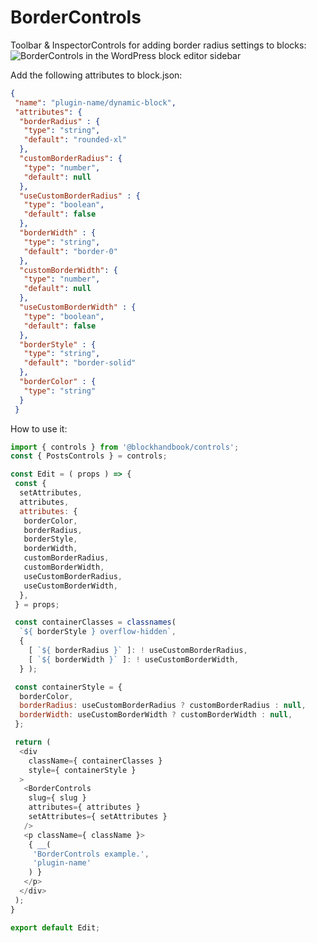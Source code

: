 
# BorderControls

Toolbar & InspectorControls for adding border radius settings to blocks:
![BorderControls in the WordPress block editor sidebar](https://blockhandbook.com/wp-content/uploads/2020/05/PostsControls-Screenshot-1.png)

Add the following attributes to block.json:

```json
{
 "name": "plugin-name/dynamic-block",
 "attributes": {
  "borderRadius" : {
   "type": "string",
   "default": "rounded-xl"
  },
  "customBorderRadius": {
   "type": "number",
   "default": null
  },
  "useCustomBorderRadius" : {
   "type": "boolean",
   "default": false
  },
  "borderWidth" : {
   "type": "string",
   "default": "border-0"
  },
  "customBorderWidth": {
   "type": "number",
   "default": null
  },
  "useCustomBorderWidth" : {
   "type": "boolean",
   "default": false
  },
  "borderStyle" : {
   "type": "string",
   "default": "border-solid"
  },
  "borderColor" : {
   "type": "string"
  }
 }
```

How to use it:

```javascript
import { controls } from '@blockhandbook/controls';
const { PostsControls } = controls;

const Edit = ( props ) => {
 const {
  setAttributes,
  attributes,
  attributes: {
   borderColor,
   borderRadius,
   borderStyle,
   borderWidth,
   customBorderRadius,
   customBorderWidth,
   useCustomBorderRadius,
   useCustomBorderWidth,
  },
 } = props;

 const containerClasses = classnames(
  `${ borderStyle } overflow-hidden`,
  {
    [ `${ borderRadius }` ]: ! useCustomBorderRadius,
    [ `${ borderWidth }` ]: ! useCustomBorderWidth,
  } );

 const containerStyle = {
  borderColor,
  borderRadius: useCustomBorderRadius ? customBorderRadius : null,
  borderWidth: useCustomBorderWidth ? customBorderWidth : null,
 };

 return (
  <div
    className={ containerClasses }
    style={ containerStyle }
  >
   <BorderControls
    slug={ slug }
    attributes={ attributes }
    setAttributes={ setAttributes }
   />
   <p className={ className }>
    { __(
     'BorderControls example.',
     'plugin-name'
    ) }
   </p>
  </div>
 );
}

export default Edit;
```
